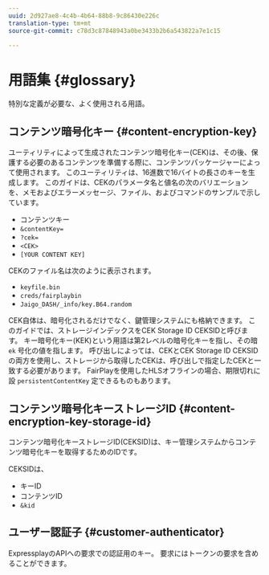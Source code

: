 ```yaml
---
uuid: 2d927ae8-4c4b-4b64-88b8-9c86430e226c
translation-type: tm+mt
source-git-commit: c78d3c87848943a0be3433b2b6a543822a7e1c15

---
```



# 用語集 {#glossary}

特別な定義が必要な、よく使用される用語。

## コンテンツ暗号化キー {#content-encryption-key}

ユーティリティによって生成されたコンテンツ暗号化キー(CEK)は、その後、保護する必要のあるコンテンツを準備する際に、コンテンツパッケージャーによって使用されます。
このユーティリティは、16進数で16バイトの長さのキーを生成します。
このガイドは、CEKのパラメータ名と値名の次のバリエーションを、メモおよびエラーメッセージ、ファイル、およびコマンドのサンプルで示しています。

* コンテンツキー
* `&contentKey=`
* `?cek=`
* `<CEK>`
* `[YOUR CONTENT KEY]`

CEKのファイル名は次のように表示されます。

* `keyfile.bin`
* `creds/fairplaybin`
* `Jaigo_DASH/_info/key.B64.random`

CEK自体は、暗号化されるだけでなく、鍵管理システムにも格納できます。 このガイドでは、ストレージインデックスをCEK Storage ID CEKSIDと呼びます。 キー暗号化キー(KEK)という用語は第2レベルの暗号化キーを指し、その暗 `ek` 号化の値を指します。
呼び出しによっては、CEKとCEK Storage ID CEKSIDの両方を使用し、ストレージから取得したCEKは、呼び出しで指定したCEKと一致する必要があります。
FairPlayを使用したHLSオフラインの場合、期限切れに設 `persistentContentKey` 定できるものもあります。

## コンテンツ暗号化キーストレージID {#content-encryption-key-storage-id}

コンテンツ暗号化キーストレージID(CEKSID)は、キー管理システムからコンテンツ暗号化キーを取得するためのIDです。

CEKSIDは、
* キーID
* コンテンツID
* `&kid`

## ユーザー認証子 {#customer-authenticator}

ExpressplayのAPIへの要求での認証用のキー。 要求にはトークンの要求を含めることができます。